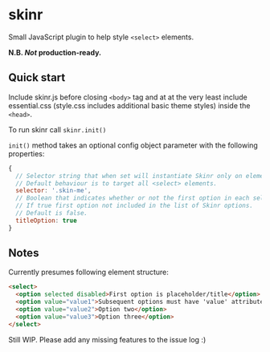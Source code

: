 # skinr
Small JavaScript plugin to help style `<select>` elements.

**N.B. _Not_ production-ready.**

## Quick start

Include skinr.js before closing `<body>` tag and at at the very least include essential.css (style.css includes additional basic theme styles) inside the `<head>`.

To run skinr call `skinr.init()`

`init()` method takes an optional config object parameter with the following properties:

```javascript
{
  // Selector string that when set will instantiate Skinr only on elements that match it.
  // Default behaviour is to target all <select> elements.
  selector: '.skin-me',
  // Boolean that indicates whether or not the first option in each select is a title value
  // If true first option not included in the list of Skinr options.
  // Default is false.
  titleOption: true
}
```

## Notes

Currently presumes following element structure:

```html
<select>
  <option selected disabled>First option is placeholder/title</option>
  <option value="value1">Subsequent options must have 'value' attribute</option>
  <option value="value2">Option two</option>
  <option value="value3">Option three</option>
</select>
```

Still WIP. Please add any missing features to the issue log :)